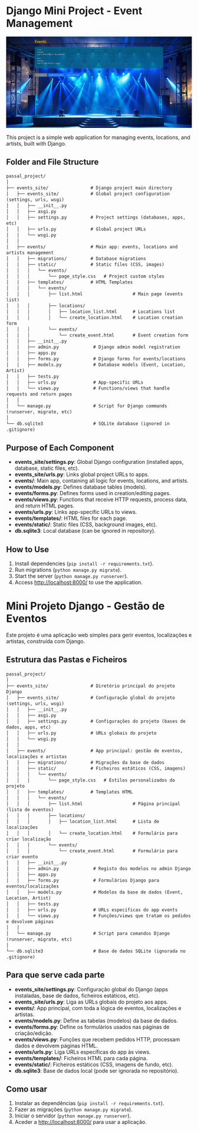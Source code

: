 # Django Mini Project - Event Management

![Preview image](demos/image.png)

This project is a simple web application for managing events, locations, and artists, built with Django.

## Folder and File Structure

```
passal_project/
│
├── events_site/                # Django project main directory
│   ├── events_site/            # Global project configuration (settings, urls, wsgi)
│   │   ├── __init__.py
│   │   ├── asgi.py
│   │   ├── settings.py         # Project settings (databases, apps, etc)
│   │   ├── urls.py             # Global project URLs
│   │   └── wsgi.py
│   │
│   ├── events/                 # Main app: events, locations and artists management
│   │   ├── migrations/         # Database migrations
│   │   ├── static/             # Static files (CSS, images)
│   │   │   └── events/
│   │   │       └── page_style.css   # Project custom styles
│   │   ├── templates/          # HTML Templates
│   │   │   └── events/
│   │   │       ├── list.html                   # Main page (events list)
│   │   │       ├── locations/
│   │   │       │   ├── location_list.html      # Locations list
│   │   │       │   └── create_location.html    # Location creation form
│   │   │       └── events/
│   │   │           └── create_event.html       # Event creation form
│   │   ├── __init__.py
│   │   ├── admin.py             # Django admin model registration
│   │   ├── apps.py
│   │   ├── forms.py             # Django forms for events/locations
│   │   ├── models.py            # Database models (Event, Location, Artist)
│   │   ├── tests.py
│   │   ├── urls.py              # App-specific URLs
│   │   └── views.py             # Functions/views that handle requests and return pages
│   │
│   └── manage.py                # Script for Django commands (runserver, migrate, etc)
│
└── db.sqlite3                   # SQLite database (ignored in .gitignore)
```

## Purpose of Each Component

- **events_site/settings.py**: Global Django configuration (installed apps, database, static files, etc).
- **events_site/urls.py**: Links global project URLs to apps.
- **events/**: Main app, containing all logic for events, locations, and artists.
- **events/models.py**: Defines database tables (models).
- **events/forms.py**: Defines forms used in creation/editing pages.
- **events/views.py**: Functions that receive HTTP requests, process data, and return HTML pages.
- **events/urls.py**: Links app-specific URLs to views.
- **events/templates/**: HTML files for each page.
- **events/static/**: Static files (CSS, background images, etc).
- **db.sqlite3**: Local database (can be ignored in repository).

## How to Use

1. Install dependencies (`pip install -r requirements.txt`).
2. Run migrations (`python manage.py migrate`).
3. Start the server (`python manage.py runserver`).
4. Access [http://localhost:8000/](http://localhost:8000/) to use the application.




# Mini Projeto Django - Gestão de Eventos

Este projeto é uma aplicação web simples para gerir eventos, localizações e artistas, construída com Django.

## Estrutura das Pastas e Ficheiros

```
passal_project/
│
├── events_site/                # Diretório principal do projeto Django
│   ├── events_site/            # Configuração global do projeto (settings, urls, wsgi)
│   │   ├── __init__.py
│   │   ├── asgi.py
│   │   ├── settings.py         # Configurações do projeto (bases de dados, apps, etc)
│   │   ├── urls.py             # URLs globais do projeto
│   │   └── wsgi.py
│   │
│   ├── events/                 # App principal: gestão de eventos, localizações e artistas
│   │   ├── migrations/         # Migrações da base de dados
│   │   ├── static/             # Ficheiros estáticos (CSS, imagens)
│   │   │   └── events/
│   │   │       └── page_style.css   # Estilos personalizados do projeto
│   │   ├── templates/          # Templates HTML
│   │   │   └── events/
│   │   │       ├── list.html                   # Página principal (lista de eventos)
│   │   │       ├── locations/
│   │   │       │   ├── location_list.html      # Lista de localizações
│   │   │       │   └── create_location.html    # Formulário para criar localização
│   │   │       └── events/
│   │   │           └── create_event.html       # Formulário para criar evento
│   │   ├── __init__.py
│   │   ├── admin.py             # Registo dos modelos no admin Django
│   │   ├── apps.py
│   │   ├── forms.py             # Formulários Django para eventos/localizações
│   │   ├── models.py            # Modelos da base de dados (Event, Location, Artist)
│   │   ├── tests.py
│   │   ├── urls.py              # URLs específicas do app events
│   │   └── views.py             # Funções/views que tratam os pedidos e devolvem páginas
│   │
│   └── manage.py                # Script para comandos Django (runserver, migrate, etc)
│
└── db.sqlite3                   # Base de dados SQLite (ignorada no .gitignore)
```

## Para que serve cada parte

- **events_site/settings.py**: Configuração global do Django (apps instaladas, base de dados, ficheiros estáticos, etc).
- **events_site/urls.py**: Liga as URLs globais do projeto aos apps.
- **events/**: App principal, com toda a lógica de eventos, localizações e artistas.
- **events/models.py**: Define as tabelas (modelos) da base de dados.
- **events/forms.py**: Define os formulários usados nas páginas de criação/edição.
- **events/views.py**: Funções que recebem pedidos HTTP, processam dados e devolvem páginas HTML.
- **events/urls.py**: Liga URLs específicas do app às views.
- **events/templates/**: Ficheiros HTML para cada página.
- **events/static/**: Ficheiros estáticos (CSS, imagens de fundo, etc).
- **db.sqlite3**: Base de dados local (pode ser ignorada no repositório).

## Como usar

1. Instalar as dependências (`pip install -r requirements.txt`).
2. Fazer as migrações (`python manage.py migrate`).
3. Iniciar o servidor (`python manage.py runserver`).
4. Aceder a [http://localhost:8000/](http://localhost:8000/) para usar a aplicação.


